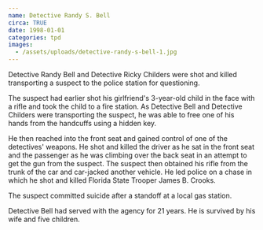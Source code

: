 ```yaml
---
name: Detective Randy S. Bell
circa: TRUE
date: 1998-01-01
categories: tpd
images:
  - /assets/uploads/detective-randy-s-bell-1.jpg
---
```


Detective Randy Bell and Detective Ricky Childers were shot and killed transporting a suspect to the police station for questioning.

The suspect had earlier shot his girlfriend's 3-year-old child in the face with a rifle and took the child to a fire station. As Detective Bell and Detective Childers were transporting the suspect, he was able to free one of his hands from the handcuffs using a hidden key.

He then reached into the front seat and gained control of one of the detectives' weapons. He shot and killed the driver as he sat in the front seat and the passenger as he was climbing over the back seat in an attempt to get the gun from the suspect. The suspect then obtained his rifle from the trunk of the car and car-jacked another vehicle. He led police on a chase in which he shot and killed Florida State Trooper James B. Crooks.

The suspect committed suicide after a standoff at a local gas station.

Detective Bell had served with the agency for 21 years. He is survived by his wife and five children.
